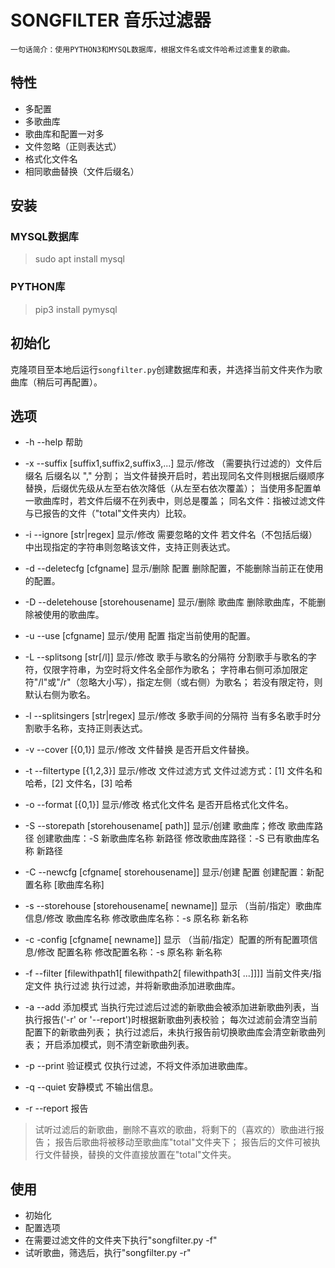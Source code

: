 SONGFILTER 音乐过滤器
===
    一句话简介：使用PYTHON3和MYSQL数据库，根据文件名或文件哈希过滤重复的歌曲。

特性
---
*   多配置
*   多歌曲库
*   歌曲库和配置一对多
*   文件忽略（正则表达式）
*   格式化文件名
*   相同歌曲替换（文件后缀名）

安装
---
### MYSQL数据库
>sudo apt install mysql

### PYTHON库
>pip3 install pymysql

初始化
---
克隆项目至本地后运行<code>songfilter.py</code>创建数据库和表，并选择当前文件夹作为歌曲库（稍后可再配置）。

选项
---
*   -h  --help  帮助

*   -x  --suffix [suffix1,suffix2,suffix3,...] 显示/修改 （需要执行过滤的）文件后缀名
后缀名以 "," 分割；
当文件替换开启时，若出现同名文件则根据后缀顺序替换，后缀优先级从左至右依次降低（从左至右依次覆盖）；
当使用多配置单一歌曲库时，若文件后缀不在列表中，则总是覆盖；
同名文件：指被过滤文件与已报告的文件（"total"文件夹内）比较。

*   -i  --ignore [str|regex] 显示/修改 需要忽略的文件
若文件名（不包括后缀）中出现指定的字符串则忽略该文件，支持正则表达式。

*   -d  --deletecfg [cfgname]  显示/删除 配置
删除配置，不能删除当前正在使用的配置。

*   -D  --deletehouse [storehousename] 显示/删除 歌曲库
删除歌曲库，不能删除被使用的歌曲库。

*   -u  --use [cfgname] 显示/使用 配置
指定当前使用的配置。

*   -L  --splitsong [str[/l]] 显示/修改 歌手与歌名的分隔符
分割歌手与歌名的字符，仅限字符串，为空时将文件名全部作为歌名；
字符串右侧可添加限定符"/l"或"/r"（忽略大小写），指定左侧（或右侧）为歌名；
若没有限定符，则默认右侧为歌名。

*   -l  --splitsingers [str|regex] 显示/修改 多歌手间的分隔符
当有多名歌手时分割歌手名称，支持正则表达式。

*   -v  --cover [{0,1}] 显示/修改 文件替换
是否开启文件替换。

*   -t  --filtertype [{1,2,3}] 显示/修改 文件过滤方式
文件过滤方式：[1] 文件名和哈希，[2] 文件名，[3] 哈希

*   -o  --format [{0,1}] 显示/修改 格式化文件名
是否开启格式化文件名。

*   -S  --storepath [storehousename[ path]] 显示/创建 歌曲库；修改 歌曲库路径
创建歌曲库：-S 新歌曲库名称 新路径
修改歌曲库路径：-S 已有歌曲库名称 新路径

*   -C  --newcfg [cfgname[ storehousename]] 显示/创建 配置
创建配置：新配置名称 [歌曲库名称]

*   -s  --storehouse [storehousename[ newname]] 显示 （当前/指定）歌曲库信息/修改 歌曲库名称
修改歌曲库名称：-s 原名称 新名称

*   -c  -config [cfgname[ newname]] 显示 （当前/指定）配置的所有配置项信息/修改 配置名称
修改配置名称：-s 原名称 新名称

*   -f  --filter [filewithpath1[ filewithpath2[ filewithpath3[ ...]]]] 当前文件夹/指定文件 执行过滤
执行过滤，并将新歌曲添加进歌曲库。

*   -a  --add 添加模式
当执行完过滤后过滤的新歌曲会被添加进新歌曲列表，当执行报告('-r' or '--report')时根据新歌曲列表校验；
每次过滤前会清空当前配置下的新歌曲列表；
执行过滤后，未执行报告前切换歌曲库会清空新歌曲列表；
开启添加模式，则不清空新歌曲列表。

*   -p  --print 验证模式
仅执行过滤，不将文件添加进歌曲库。

*   -q  --quiet 安静模式
不输出信息。

*   -r  --report 报告
>试听过滤后的新歌曲，删除不喜欢的歌曲，将剩下的（喜欢的）歌曲进行报告；
>报告后歌曲将被移动至歌曲库"total"文件夹下；
>报告后的文件可被执行文件替换，替换的文件直接放置在"total"文件夹。

使用
---
*   初始化
*   配置选项
*   在需要过滤文件的文件夹下执行"songfilter.py -f"
*   试听歌曲，筛选后，执行"songfilter.py -r"
